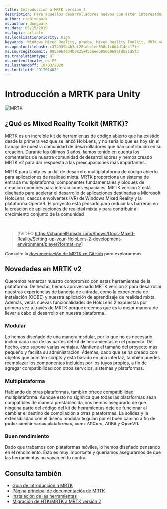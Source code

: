 ```yaml
---
title: Introducción a MRTK versión 2
description: Para aquellos desarrolladores nuevos que estén interesados en aprovechar MRTK
author: cre8ivepark
ms.author: dongpark
ms.date: 05/15/2019
ms.topic: article
ms.localizationpriority: high
keywords: Windows Mixed Reality, prueba, Mixed Reality Toolkit, MRTK versión 2, MRTK, herramientas, SDK, HoloLens, HoloLens 2
ms.openlocfilehash: c374939b4b3af28cabc1ee338c1c0d4d14ec17fe
ms.sourcegitcommit: 09599b4034be825e4536eeb9566968afd021d5f3
ms.translationtype: HT
ms.contentlocale: es-ES
ms.lasthandoff: 10/03/2020
ms.locfileid: "91701402"
---
```

# <a name="getting-started-with-mrtk-for-unity"></a>Introducción a MRTK para Unity
![MRTK](../../design/images/MRTK_UX_Hero.png)

## <a name="what-is-mixed-reality-toolkit-mrtk"></a>¿Qué es Mixed Reality Toolkit (MRTK)?
MRTK es un increíble kit de herramientas de código abierto que ha existido desde la primera vez que se lanzó HoloLens, y no sería lo que es hoy sin el trabajo de nuestra comunidad de desarrolladores que han contribuido en su creación. Durante los últimos 3 años, hemos tenido en cuenta los comentarios de nuestra comunidad de desarrolladores y hemos creado MRTK v2 para dar respuesta a las preocupaciones más importantes.  

MRTK para Unity es un kit de desarrollo multiplataforma de código abierto para aplicaciones de realidad mixta. MRTK proporciona un sistema de entrada multiplataforma, componentes fundamentales y bloques de creación comunes para interacciones espaciales. MRTK versión 2 está diseñado para acelerar el desarrollo de aplicaciones destinadas a Microsoft HoloLens, cascos envolventes (VR) de Windows Mixed Reality y la plataforma OpenVR. El proyecto está pensado para reducir las barreras en la creación de aplicaciones de realidad mixta y para contribuir al crecimiento conjunto de la comunidad.

<br>

>[!VIDEO https://channel9.msdn.com/Shows/Docs-Mixed-Reality/Setting-up-your-HoloLens-2-development-environment/player?format=ny]

Consulte la [documentación de MRTK en GitHub](https://microsoft.github.io/MixedRealityToolkit-Unity/README.html) para explorar más.

## <a name="new-with-mrtk-v2"></a>Novedades en MRTK v2
Queremos remarcar nuestro compromiso con estas herramientas de la plataforma.  De hecho, hemos aprovechado MRTK versión 2 para desarrollar nuestras experiencias de bandeja de entrada, como la experiencia de instalación (OOBE) y nuestra aplicación de aprendizaje de realidad mixta.  Además, verás nuevas funcionalidades de HoloLens 2 expuestas por primera vez a través de MRTK porque creemos que es la mejor manera de llevar a cabo el desarrollo en nuestra plataforma. 

### <a name="modular"></a>Modular
Lo hemos diseñado de una manera modular, por lo que no es necesario incluir cada una de las partes del kit de herramientas en el proyecto.  De hecho, esto supone varias ventajas.  Mantiene el tamaño del proyecto más pequeño y facilita su administración.  Además, dado que se ha creado con objetos que admiten scripts y está basado en una interfaz, también puedes reemplazar los componentes incluidos por los tuyos propios, a fin de agregar compatibilidad con otros servicios, sistemas y plataformas.

### <a name="cross-platform"></a>Multiplataforma
Hablando de otras plataformas, también ofrece compatibilidad multiplataforma.  Aunque esto no significa que todas las plataformas sean compatibles de manera prestablecida, nos hemos asegurado de que ninguna parte del código del kit de herramientas deje de funcionar al cambiar el destino de compilación a otras plataformas.  La solidez y la extensibilidad con el diseño modular te guían por el buen camino a fin de poder admitir varias plataformas, como ARCore, ARKit y OpenVR.

### <a name="performant"></a>Buen rendimiento
Dado que trabamos con plataformas móviles, lo hemos diseñado pensando en el rendimiento.  Esto es muy importante y queríamos asegurarnos de que las herramientas no vayan en tu contra.

## <a name="see-also"></a>Consulta también
* [Guía de introducción a MRTK](https://microsoft.github.io/MixedRealityToolkit-Unity/Documentation/GettingStartedWithTheMRTK.html)
* [Página principal de documentación de MRTK](https://microsoft.github.io/MixedRealityToolkit-Unity/README.html)
* [Instalación de las herramientas](../install-the-tools.md)
* [Migración de HTK/MRTK a MRTK versión 2](https://microsoft.github.io/MixedRealityToolkit-Unity/Documentation/HTKToMRTKPortingGuide.html)
